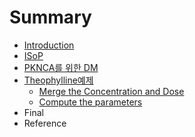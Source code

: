 # Summary

* [Introduction](README.md)
* [ISoP](ISoP.md)
* [PKNCA를 위한 DM](Contents/DM.md)
* [Theophylline예제](Contents/Theophylline.md)
   * [Merge the Concentration and Dose](Contents/merge_the_concentration_and_dose.md)
   * [Compute the parameters](Contents/compute_the_parameters.md)
* Final
* Reference

